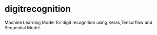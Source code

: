 # digitrecognition
Machine Learning Model for digit recognition using Keras,Tensorflow and Sequential Model.
